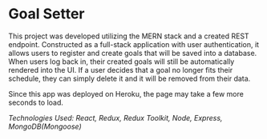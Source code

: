 # Goal Setter

This project was developed utilizing the MERN stack and a created REST endpoint. Constructed as a full-stack application with user authentication, it allows users to register and create goals that will be saved into a database. When users log back in, their created goals will still be automatically rendered into the UI.
If a user decides that a goal no longer fits their schedule, they can simply delete it and it will be removed from their data. 

Since this app was deployed on Heroku, the page may take a few more seconds to load.

_Technologies Used: React, Redux, Redux Toolkit, Node, Express, MongoDB(Mongoose)_
